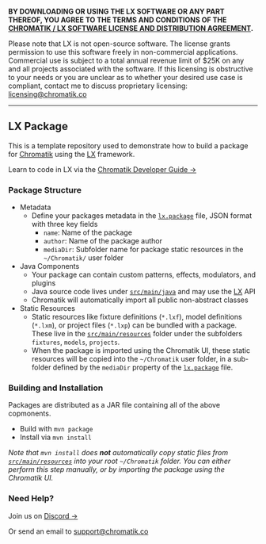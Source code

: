 **BY DOWNLOADING OR USING THE LX SOFTWARE OR ANY PART THEREOF, YOU AGREE TO THE TERMS AND CONDITIONS OF THE [CHROMATIK / LX SOFTWARE LICENSE AND DISTRIBUTION AGREEMENT](http://chromatik.co/license/).**

Please note that LX is not open-source software. The license grants permission to use this software freely in non-commercial applications. Commercial use is subject to a total annual revenue limit of $25K on any and all projects associated with the software. If this licensing is obstructive to your needs or you are unclear as to whether your desired use case is compliant, contact me to discuss proprietary licensing: licensing@chromatik.co

---

## LX Package

This is a template repository used to demonstrate how to build a package for [Chromatik](https://chromatik.co/) using the [LX](https://github.com/heronarts/LX/) framework.

Learn to code in LX via the [Chromatik Developer Guide &rarr;](https://chromatik.co/develop/)

### Package Structure

- Metadata
  - Define your packages metadata in the [`lx.package`](src/main/resources/lx.package) file, JSON format with three key fields
     - `name`: Name of the package
     - `author`: Name of the package author
     - `mediaDir`: Subfolder name for package static resources in the `~/Chromatik/` user folder
- Java Components
  - Your package can contain custom patterns, effects, modulators, and plugins
  - Java source code lives under [`src/main/java`](src/main/java) and may use the [LX](https://github.com/heronarts/LX/) API
  - Chromatik will automatically import all public non-abstract classes
- Static Resources
  - Static resources like fixture definitions (`*.lxf`), model definitions (`*.lxm`), or project files (`*.lxp`) can be bundled with a package. These live in the [`src/main/resources`](src/main/resources) folder under the subfolders `fixtures`, `models`, `projects`.
  - When the package is imported using the Chromatik UI, these static resources will be copied into the `~/Chromatik` user folder, in a sub-folder defined by the `mediaDir` property of the [`lx.package`](src/main/resources/lx.package) file.

### Building and Installation

Packages are distributed as a JAR file containing all of the above copmonents.

- Build with `mvn package`
- Install via `mvn install`

_Note that `mvn install` does **not** automatically copy static files from [`src/main/resources`](src/main/resources) into your root `~/Chromatik` folder. You can either perform this step manually, or by importing the package using the Chromatik UI._

### Need Help?

Join us on [Discord &rarr;](https://chromatik.co/discord)

Or send an email to [support@chromatik.co](support@chromatik.co)

